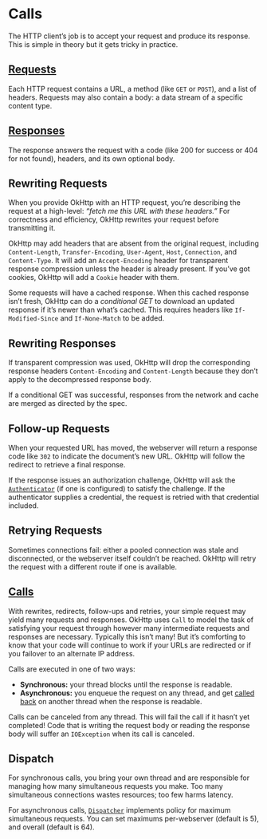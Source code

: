 # Calls

The HTTP client’s job is to accept your request and produce its response. This is simple in theory but it gets tricky in practice.

## [Requests](https://square.github.io/okhttp/4.x/okhttp/okhttp3/-request/)

Each HTTP request contains a URL, a method (like `GET` or `POST`), and a list of headers. Requests may also contain a body: a data stream of a specific content type.

## [Responses](https://square.github.io/okhttp/4.x/okhttp/okhttp3/-response/)

The response answers the request with a code (like 200 for success or 404 for not found), headers, and its own optional body.

## Rewriting Requests

When you provide OkHttp with an HTTP request, you’re describing the request at a high-level: _“fetch me this URL with these headers.”_ For correctness and efficiency, OkHttp rewrites your request before transmitting it.

OkHttp may add headers that are absent from the original request, including `Content-Length`, `Transfer-Encoding`, `User-Agent`, `Host`, `Connection`, and `Content-Type`. It will add an `Accept-Encoding` header for transparent response compression unless the header is already present. If you’ve got cookies, OkHttp will add a `Cookie` header with them.

Some requests will have a cached response. When this cached response isn’t fresh, OkHttp can do a _conditional GET_ to download an updated response if it’s newer than what’s cached. This requires headers like `If-Modified-Since` and `If-None-Match` to be added.

## Rewriting Responses

If transparent compression was used, OkHttp will drop the corresponding response headers `Content-Encoding` and `Content-Length` because they don’t apply to the decompressed response body.

If a conditional GET was successful, responses from the network and cache are merged as directed by the spec.

## Follow-up Requests

When your requested URL has moved, the webserver will return a response code like `302` to indicate the document’s new URL. OkHttp will follow the redirect to retrieve a final response.

If the response issues an authorization challenge, OkHttp will ask the [`Authenticator`](https://square.github.io/okhttp/4.x/okhttp/okhttp3/-authenticator/) (if one is configured) to satisfy the challenge. If the authenticator supplies a credential, the request is retried with that credential included.

## Retrying Requests

Sometimes connections fail: either a pooled connection was stale and disconnected, or the webserver itself couldn’t be reached. OkHttp will retry the request with a different route if one is available.

## [Calls](https://square.github.io/okhttp/4.x/okhttp/okhttp3/-call/)

With rewrites, redirects, follow-ups and retries, your simple request may yield many requests and responses. OkHttp uses `Call` to model the task of satisfying your request through however many intermediate requests and responses are necessary. Typically this isn’t many! But it’s comforting to know that your code will continue to work if your URLs are redirected or if you failover to an alternate IP address.

Calls are executed in one of two ways:

 * **Synchronous:** your thread blocks until the response is readable.
 * **Asynchronous:** you enqueue the request on any thread, and get [called back](https://square.github.io/okhttp/4.x/okhttp/okhttp3/-callback/) on another thread when the response is readable.

Calls can be canceled from any thread. This will fail the call if it hasn’t yet completed! Code that is writing the request body or reading the response body will suffer an `IOException` when its call is canceled.

## Dispatch

For synchronous calls, you bring your own thread and are responsible for managing how many simultaneous requests you make. Too many simultaneous connections wastes resources; too few harms latency.

For asynchronous calls, [`Dispatcher`](https://square.github.io/okhttp/4.x/okhttp/okhttp3/-dispatcher/) implements policy for maximum simultaneous requests. You can set maximums per-webserver (default is 5), and overall (default is 64).
